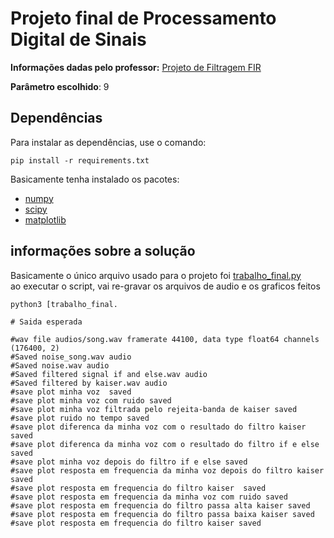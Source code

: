 # Projeto final de Processamento Digital de Sinais

__Informações dadas pelo professor:__ [Projeto de Filtragem FIR](Projeto_Filtragem_FIR_2.pdf)

__Parâmetro escolhido__: 9

## Dependências

Para instalar as dependências, use o comando:

```shell
pip install -r requirements.txt
```

Basicamente tenha instalado os pacotes:
- [numpy](https://numpy.org/)
- [scipy](https://www.scipy.org/)
- [matplotlib](https://matplotlib.org/stable/)


## informações sobre a solução

Basicamente o único arquivo usado para o projeto foi [trabalho_final.py](trabalho_final.py)  
ao executar o script, vai re-gravar os arquivos de audio e os graficos feitos

```shell
python3 [trabalho_final.

# Saida esperada

#wav file audios/song.wav framerate 44100, data type float64 channels (176400, 2)
#Saved noise_song.wav audio
#Saved noise.wav audio
#Saved filtered signal if and else.wav audio
#Saved filtered by kaiser.wav audio
#save plot minha voz  saved
#save plot minha voz com ruido saved
#save plot minha voz filtrada pelo rejeita-banda de kaiser saved
#save plot ruido no tempo saved
#save plot diferenca da minha voz com o resultado do filtro kaiser saved
#save plot diferenca da minha voz com o resultado do filtro if e else saved
#save plot minha voz depois do filtro if e else saved
#save plot resposta em frequencia da minha voz depois do filtro kaiser  saved
#save plot resposta em frequencia do filtro kaiser  saved
#save plot resposta em frequencia da minha voz com ruido saved
#save plot resposta em frequencia do filtro passa alta kaiser saved
#save plot resposta em frequencia do filtro passa baixa kaiser saved
#save plot resposta em frequencia do filtro kaiser saved
```